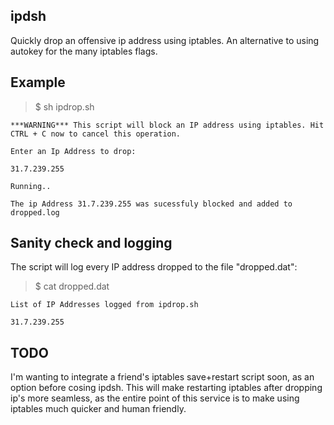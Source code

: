 ## ipdsh
Quickly drop an offensive ip address using iptables. An alternative to using autokey for the many iptables flags.
## Example

   >$ sh ipdrop.sh

    ***WARNING*** This script will block an IP address using iptables. Hit CTRL + C now to cancel this operation.

    Enter an Ip Address to drop:

    31.7.239.255

    Running..

    The ip Address 31.7.239.255 was sucessfuly blocked and added to dropped.log

## Sanity check and logging

The script will log every IP address dropped to the file "dropped.dat":

  >$ cat dropped.dat

    List of IP Addresses logged from ipdrop.sh

    31.7.239.255


## TODO

I'm wanting to integrate a friend's iptables save+restart script soon, as an option before cosing ipdsh.
This will make restarting iptables after dropping ip's more seamless, as the entire point of this service
is to make using iptables much quicker and human friendly.

